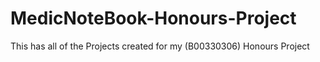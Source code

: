 # MedicNoteBook-Honours-Project
This has all of the Projects created for my (B00330306) Honours Project
